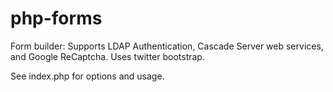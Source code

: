 # php-forms
Form builder: Supports LDAP Authentication, Cascade Server web services, and Google ReCaptcha. Uses twitter bootstrap.

See index.php for options and usage.